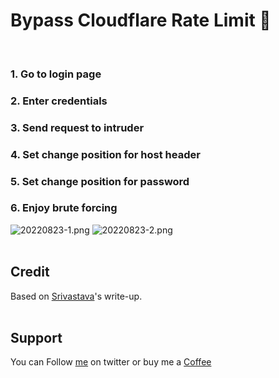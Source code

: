 # Bypass Cloudflare Rate Limit 💎
&nbsp;

### 1. Go to login page
### 2. Enter credentials
### 3. Send request to intruder
### 4. Set change position for host header
### 5. Set change position for password
### 6. Enjoy brute forcing
![20220823-1.png](../images/20220823-1.png)
![20220823-2.png](../images/20220823-2.png)
</br>&nbsp;

## Credit
Based on [Srivastava](https://codewithvamp.medium.com/bypassing-cloudflare-waf-with-host-address-manipulation-dd3508cce2f8)'s write-up.
</br>&nbsp;

## Support
You can Follow [me](https://twitter.com/MeAsHacker_HNA) on twitter or buy me a [Coffee](https://buymeacoffee.com/NafisiAslH)

